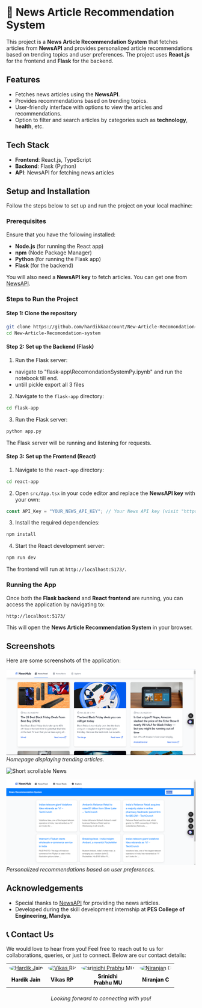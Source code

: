 # 📰 News Article Recommendation System

This project is a **News Article Recommendation System** that fetches articles from **NewsAPI** and provides personalized article recommendations based on trending topics and user preferences. The project uses **React.js** for the frontend and **Flask** for the backend.

## Features

- Fetches news articles using the **NewsAPI**.
- Provides recommendations based on trending topics.
- User-friendly interface with options to view the articles and recommendations.
- Option to filter and search articles by categories such as **technology**, **health**, etc.

## Tech Stack

- **Frontend**: React.js, TypeScript
- **Backend**: Flask (Python)
- **API**: NewsAPI for fetching news articles

## Setup and Installation

Follow the steps below to set up and run the project on your local machine:

### Prerequisites

Ensure that you have the following installed:

- **Node.js** (for running the React app)
- **npm** (Node Package Manager)
- **Python** (for running the Flask app)
- **Flask** (for the backend)

You will also need a **NewsAPI key** to fetch articles. You can get one from [NewsAPI](https://newsapi.org/).

### Steps to Run the Project

#### Step 1: Clone the repository

```bash
git clone https://github.com/hardikkaaccount/New-Article-Recomondation-system.git
cd New-Article-Recomondation-system
```

#### Step 2: Set up the Backend (Flask)

1. Run the Flask server:

- navigate to "flask-app\RecomondationSystemPy.ipynb" and run the notebook till end.
- untill pickle export all 3 files

2. Navigate to the `flask-app` directory:

```bash
cd flask-app
```

3. Run the Flask server:

```bash
python app.py
```

The Flask server will be running and listening for requests.

#### Step 3: Set up the Frontend (React)

1. Navigate to the `react-app` directory:

```bash
cd react-app
```

2. Open `src/App.tsx` in your code editor and replace the **NewsAPI key** with your own:

```typescript
const API_Key = "YOUR_NEWS_API_KEY"; // Your News API key (visit "https://newsapi.org/" for key)
```

3. Install the required dependencies:

```bash
npm install
```

4. Start the React development server:

```bash
npm run dev
```

The frontend will run at `http://localhost:5173/`.

### Running the App

Once both the **Flask backend** and **React frontend** are running, you can access the application by navigating to:

```
http://localhost:5173/
```

This will open the **News Article Recommendation System** in your browser.

## Screenshots

Here are some screenshots of the application:

![Latest News](screenshots/homepage.png)
*Homepage displaying trending articles.*

![Short scrollable News](screenshots/reels.gif)

![Recommendations](screenshots/recommendations.png)
*Personalized recommendations based on user preferences.*

## Acknowledgements

- Special thanks to [NewsAPI](https://newsapi.org/) for providing the news articles.
- Developed during the skill development internship at **PES College of Engineering, Mandya**.

## 📞 Contact Us  

We would love to hear from you! Feel free to reach out to us for collaborations, queries, or just to connect. Below are our contact details:

<table style="width: 100%; text-align: center; border-collapse: collapse;">

  <tr>
    <td>
      <a href="https://github.com/hardikkaaccount" target="_blank">
        <img src="https://avatars.githubusercontent.com/u/141545710?v=4" alt="Hardik Jain" style="width: 100px; height: 100px; border-radius: 50%;">
      </a>
    </td>
    <td>
      <a href="https://github.com/Vikasrp24" target="_blank">
        <img src="https://media.licdn.com/dms/image/v2/D5603AQE9w9_esDQ3Hg/profile-displayphoto-shrink_800_800/profile-displayphoto-shrink_800_800/0/1733056456812?e=1738800000&v=beta&t=EpVlWduasfZns262SM0b5_h8sCFplOUX03WeDofb-Rk" alt="Vikas RP" style="width: 100px; height: 100px; border-radius: 50%;">
      </a>
    </td>
        <td>
      <a href="https://gitHub.com/Srinidhiprabhumu" target="_blank">
        <img src="https://media.licdn.com/dms/image/v2/D5603AQFp3x8kIr5-tw/profile-displayphoto-shrink_800_800/profile-displayphoto-shrink_800_800/0/1715504195864?e=1738800000&v=beta&t=q2zuWXw45LztEQupqmDAOwwDmrYmsNlm0bDbLrOKt9o" alt="srinidhi Prabhu MU" style="width: 100px; height: 100px; border-radius: 50%;">
      </a>
    </td>
        <td>
      <a href="https://github.com/SennaGtr28" target="_blank">
        <img src="https://media.licdn.com/dms/image/v2/D5603AQGWhSA51Nm9iw/profile-displayphoto-shrink_800_800/profile-displayphoto-shrink_800_800/0/1716106253823?e=1738800000&v=beta&t=6o3YGWmoeT9dICMmS0xqJfQaIVbMf4DXX7QhTUMk2to" alt="Niranjan C" style="width: 100px; height: 100px; border-radius: 50%;">
      </a>
    </td>
  </tr>
  
  <tr>
    <td>
      <a href="https://www.linkedin.com/in/hardikjain108/" target="_blank" style="text-decoration: none; color: black; font-weight: bold;">
        Hardik Jain
      </a>
    </td>
    <td>
      <a href="https://www.linkedin.com/in/rpvikas" target="_blank" style="text-decoration: none; color: black; font-weight: bold;">
        Vikas RP
      </a>
    </td>
    <td>
      <a href="https://www.linkedin.com/in/srinidhi0512/" target="_blank" style="text-decoration: none; color: black; font-weight: bold;">
        Srinidhi <br> Prabhu MU
      </a>
    </td>
    <td>
      <a href="https://www.linkedin.com/in/niranjan28c/" target="_blank" style="text-decoration: none; color: black; font-weight: bold;">
        Niranjan C
      </a>
    </td>
  </tr>

</table>


<p style="text-align: center; font-style: italic; margin-top: 20px;">Looking forward to connecting with you!</p>

